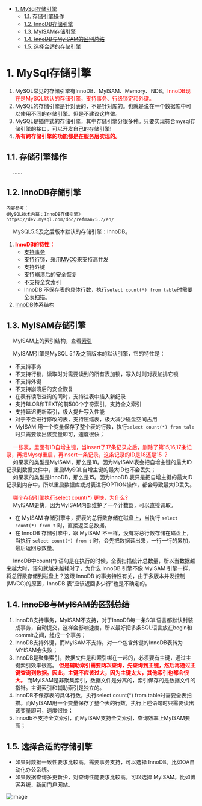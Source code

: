
<!-- TOC -->

- [1. MySql存储引擎](#1-mysql存储引擎)
    - [1.1. 存储引擎操作](#11-存储引擎操作)
    - [1.2. InnoDB存储引擎](#12-innodb存储引擎)
    - [1.3. MyISAM存储引擎](#13-myisam存储引擎)
    - [1.4. ~~InnoDB与MyISAM的区别总结~~](#14-innodb与myisam的区别总结)
    - [1.5. 选择合适的存储引擎](#15-选择合适的存储引擎)

<!-- /TOC -->

<!-- 
MySQL
https://www.cnblogs.com/geaozhang/category/1326927.html
-->

# 1. MySql存储引擎
1. MySQL常见的存储引擎有InnoDB、MyISAM、Memory、NDB。<font color = "red">InnoDB现在是MySQL默认的存储引擎，支持事务、行级锁定和外键。</font>  
2. MySQL的存储引擎是针对表的，不是针对库的。也就是说在一个数据库中可以使用不同的存储引擎。但是不建议这样做。 
3. MySQL是插件式的存储引擎，其中存储引擎分很多种。只要实现符合mysql存储引擎的接口，可以开发自己的存储引擎! 
4. **<font color = "red">所有跨存储引擎的功能都是在服务层实现的。</font>**  

## 1.1. 存储引擎操作  
&emsp; ......
<!-- 
https://mp.weixin.qq.com/s/MCFHNOQnTtJ6MGVjM3DP4A 
https://mp.weixin.qq.com/s/IsZjLI7QAB6t7H7NyGscGg
https://mp.weixin.qq.com/s/StjX9bi-YDANrMX21Pn_Uw
-->

## 1.2. InnoDB存储引擎  

    内容参考：  
    《MySQL技术内幕：InnoDB存储引擎》  
    https://dev.mysql.com/doc/refman/5.7/en/  

&emsp; MySQL5.5及之后版本默认的存储引擎：InnoDB。  

1. **<font color = "red">InnoDB的特性：</font>**    
    * [支持事务](/docs/SQL/transaction.md)  
    * [支持行锁](/docs/SQL/lock.md)，采用[MVCC](/docs/SQL/MVCC.md)来支持高并发  
    * 支持外键  
    * 支持崩溃后的安全恢复  
    * 不支持全文索引  
    * InnoDB 不保存表的具体行数，执行`select count(*) from table`时需要全表扫描。  
2. [InnoDB体系结构](/docs/SQL/InnoDB.md)  
<!-- 
支持事务操作，具有事务 ACID 隔离特性，默认的隔离级别是可重复读(repetable-read)、通过MVCC(并发版本控制)来实现的。能够解决脏读和不可重复读的问题。
InnoDB 支持外键操作。
InnoDB 默认的锁粒度行级锁，并发性能比较好，会发生死锁的情况。
和 MyISAM 一样的是，InnoDB 存储引擎也有 .frm文件存储表结构 定义，但是不同的是，InnoDB 的表数据与索引数据是存储在一起的，都位于 B+ 数的叶子节点上，而 MyISAM 的表数据和索引数据是分开的。
InnoDB 有安全的日志文件，这个日志文件用于恢复因数据库崩溃或其他情况导致的数据丢失问题，保证数据的一致性。
InnoDB 和 MyISAM 支持的索引类型相同，但具体实现因为文件结构的不同有很大差异。
增删改查性能方面，果执行大量的增删改操作，推荐使用 InnoDB 存储引擎，它在删除操作时是对行删除，不会重建表。

InnoDB引擎有几个重点特性，为其带来了更好的性能和可靠性：

插入缓冲(Insert Buffer)
两次写(Double Write)
自适应哈希索引(Adaptive Hash Index)
异步IO(Async IO)
刷新邻接页(Flush Neighbor Page)
-->

## 1.3. MyISAM存储引擎  
&emsp; MyISAM上的索引结构，查看[索引](/docs/SQL/7.index.md)  

&emsp; MyISAM引擎是MySQL 5.1及之前版本的默认引擎，它的特性是：  

* 不支持事务  
* 不支持行锁，读取时对需要读到的所有表加锁，写入时则对表加排它锁  
* 不支持外键  
* 不支持崩溃后的安全恢复  
* 在表有读取查询的同时，支持往表中插入新纪录  
* 支持BLOB和TEXT的前500个字符索引，支持全文索引  
* 支持延迟更新索引，极大提升写入性能  
* 对于不会进行修改的表，支持压缩表，极大减少磁盘空间占用  
* MyISAM 用一个变量保存了整个表的行数，执行`select count(*) from tale`时只需要读出该变量即可，速度很快；  

&emsp; <font color = "red">一张表，里面有ID自增主键，当insert了17条记录之后，删除了第15,16,17条记录，再把Mysql重启，再insert一条记录，这条记录的ID是18还是15 ？</font>  
&emsp; 如果表的类型是MyISAM，那么是18。因为MyISAM表会把自增主键的最大ID记录到数据文件中，重启MySQL自增主键的最大ID也不会丢失；  
&emsp; 如果表的类型是InnoDB，那么是15。因为InnoDB 表只是把自增主键的最大ID记录到内存中，所以重启数据库或对表进行OPTION操作，都会导致最大ID丢失。  

&emsp; <font color = "red">哪个存储引擎执行select count(*) 更快，为什么? </font>   
&emsp; MyISAM更快，因为MyISAM内部维护了一个计数器，可以直接调取。  

* 在 MyISAM 存储引擎中，把表的总行数存储在磁盘上，当执行 `select count(*) from t` 时，直接返回总数据。  
* 在 InnoDB 存储引擎中，跟 MyISAM 不一样，没有将总行数存储在磁盘上，当执行 `select count(*) from t` 时，会先把数据读出来，一行一行的累加，最后返回总数量。  

&emsp; InnoDB中count(*) 语句是在执行的时候，全表扫描统计总数量，所以当数据越来越大时，语句就越来越耗时了，为什么 InnoDB 引擎不像 MyISAM 引擎一样，将总行数存储到磁盘上？这跟 InnoDB 的事务特性有关，由于多版本并发控制(MVCC)的原因，InnoDB 表“应该返回多少行”也是不确定的。  

## 1.4. ~~InnoDB与MyISAM的区别总结~~  
<!-- 
https://mp.weixin.qq.com/s/StjX9bi-YDANrMX21Pn_Uw
-->
1. InnoDB支持事务，MyISAM不支持，对于InnoDB每一条SQL语言都默认封装成事务，自动提交，这样会影响速度，所以最好把多条SQL语言放在begin和commit之间，组成一个事务；  
2. InnoDB支持外键，而MyISAM不支持。对一个包含外键的InnoDB表转为MYISAM会失败；  
3. InnoDB是聚集索引，数据文件是和索引绑在一起的，必须要有主键，通过主键索引效率很高。 **<font color = "red">但是辅助索引需要两次查询，先查询到主键，然后再通过主键查询到数据。因此，主键不应该过大，因为主键太大，其他索引也都会很大。</font>** 而MyISAM是非聚集索引，数据文件是分离的，索引保存的是数据文件的指针。主键索引和辅助索引是独立的。  
4. InnoDB不保存表的具体行数，执行select count(*) from table时需要全表扫描。而MyISAM用一个变量保存了整个表的行数，执行上述语句时只需要读出该变量即可，速度很快；  
5. Innodb不支持全文索引，而MyISAM支持全文索引，查询效率上MyISAM要高；  

## 1.5. 选择合适的存储引擎  

* 如果对数据一致性要求比较高，需要事务支持，可以选择 InnoDB。比如OA自动化办公系统。  
* 如果数据查询多更新少，对查询性能要求比较高，可以选择 MyISAM。比如博客系统、新闻门户网站。  

![image](https://gitee.com/wt1814/pic-host/raw/master/images/SQL/sql-50.png)  

<!-- 
选择合适的存储引擎

在实际开发过程中，我们往往会根据应用特点选择合适的存储引擎。

    MyISAM：如果应用程序通常以检索为主，只有少量的插入、更新和删除操作，并且对事物的完整性、并发程度不是很高的话，通常建议选择 MyISAM 存储引擎。
    InnoDB：如果使用到外键、需要并发程度较高，数据一致性要求较高，那么通常选择 InnoDB 引擎，一般互联网大厂对并发和数据完整性要求较高，所以一般都使用 InnoDB 存储引擎。
    MEMORY：MEMORY 存储引擎将所有数据保存在内存中，在需要快速定位下能够提供及其迅速的访问。MEMORY 通常用于更新不太频繁的小表，用于快速访问取得结果。
    MERGE：MERGE 的内部是使用 MyISAM 表，MERGE 表的优点在于可以突破对单个 MyISAM 表大小的限制，并且通过将不同的表分布在多个磁盘上， 可以有效地改善 MERGE 表的访问效率。
-->
